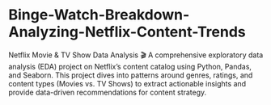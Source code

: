 # Binge-Watch-Breakdown-Analyzing-Netflix-Content-Trends
Netflix Movie &amp; TV Show Data Analysis 🎬 A comprehensive exploratory data analysis (EDA) project on Netflix’s content catalog using Python, Pandas, and Seaborn. This project dives into patterns around genres, ratings, and content types (Movies vs. TV Shows) to extract actionable insights and provide data-driven recommendations for content strategy.
